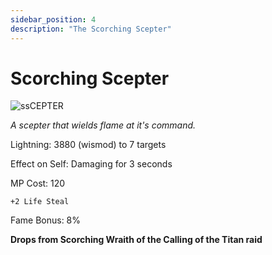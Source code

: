 ```yaml
---
sidebar_position: 4
description: "The Scorching Scepter"
---
```


# Scorching Scepter

![ssCEPTER](https://vwiki.valorserver.com/api/item/picture/scorching%20scepter)

<i>A scepter that wields flame at it's command.</i>

Lightning: 3880 (wismod) to 7 targets

Effect on Self: Damaging for 3 seconds

MP Cost: 120


    +2 Life Steal

Fame Bonus: 8%

**Drops from Scorching Wraith of the Calling of the Titan raid**
